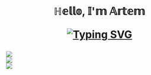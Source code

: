 <h1 align="center">ℍ𝕖𝕝𝕝𝕠, 𝕀'𝕞 𝔸𝕣𝕥𝕖𝕞</a>
<!---Для компактной версии-->

<!---Пример кода-->

[![Typing SVG](https://readme-typing-svg.herokuapp.com?color=%2336BCF7&lines=Qt+cpp+csharp+programmer)](https://git.io/typing-svg)


<div align="center" div style="display: flex; flex-direction: row;">
 <img class="img" src="https://github-readme-stats.vercel.app/api/top-langs/?username=Jomart02&theme=blue_navy&layout=compact" />
</div>
<div align="center" div style="display: flex; flex-direction: row;">
 <img class="img" src="https://codewars-stats-ignacio-cuadra.vercel.app/?username=Skrilex02&theme=dark" />
</div>
<div align="center" div style="display: flex; flex-direction: row;">
 <img class="img" src="https://leetcard.jacoblin.cool/Jomart02?theme=light,unicorn" />
</div>
